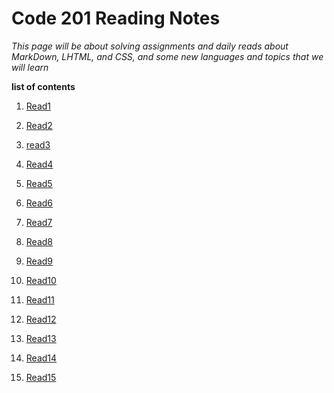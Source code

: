 # Code 201 Reading Notes

*This page will be about solving assignments and daily reads about MarkDown, LHTML, and CSS, and some new languages and topics that we will learn*

**list of contents**

1.  [Read1](https://maisabdalrazeq.github.io/reading-notes2/class-01)

2.  [Read2](https://maisabdalrazeq.github.io/reading-notes2/class-02)

3.  [read3](https://maisabdalrazeq.github.io/reading-notes2/read03)

4.  [Read4]()

5.  [Read5]()

6.  [Read6]()

7.  [Read7]()

8.  [Read8]()

9.  [Read9]()

10. [Read10]()

11. [Read11]()

12. [Read12]()

13. [Read13]()

14. [Read14]()

15. [Read15]()
